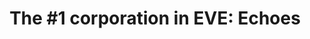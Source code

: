 ---
title: "The #1 corporation in EVE: Echoes"
metaDescription: Join FTL Industries and experience history being made. Mining ops every week, PvP, gatecamps, and access to high-quality systems in nullsec. Join us and you will understand why we have outlasted our competitors and have one of the lowest employee turnover rates in New Eden.
banner: /images/background-banner.jpg
bannerHeight: tall
people:
  - name: The Mandolorian
    quote: This is the Vishny Way.
    portrait: /images/characters/Mando.png
    location: United Kingdom
  - name: Bob30 Petty
    quote: From honour to ashes.
    portrait: /images/characters/Bob.png
    location: Maple syrup and hockey sticks
  - name: BeanMan
    quote: Not enough stabs.
    portrait: /images/characters/Bean.png
    location: 27.9 N 86.9 E
  - name: Idol Wraith
    quote: Every idol, however exalted, turns out, in the long run, to be a Moloch, hungry for human sacrifice.
    portrait: /images/characters/Idol.png
    location: United Kingdom (East Coast)
  - name: ICEPICK
    quote: Where are my PLs?
    portrait: /images/characters/Icepick.png
    location: Oh Canada
  - name: Drea Quiller
    quote: Eat Rocks! Om nom nom nom.
    portrait: /images/characters/Drea.png
    location: Also Canada
    role: Officer
  - name: AcidCrush
    quote: When in doubt, warp out.
    portrait: /images/characters/Acid.png
    location: 中国
    role: Officer
  - name: K1dnyy
    quote: 80m and you can go. You have 60 seconds.
    portrait: /images/characters/k1dnyy.png
    location: Retroperitoneal space
    role: Officer
  - name: Aluhn
    quote: EVE is a garden, dig it!
    portrait: /images/characters/Aluhn.png
    location: Amerika
    role: CEO
  - name: FasterThanLight
    quote: Killing is just a means of communication; come fly with us, that's an invitation!
    portrait: /images/characters/FTL.png
    location: Finland
    role: Chairman
activities:
  - title: Mining
    description: We have a bunch of people who really enjoy mining for some reason. This is why we have mining ops every week!”
    icon: /images/mining.svg
  - title: Industry
    description: Since there is demand for all sorts of ships inside the corporation, we have our refiners and industrialists making everything from rigs to rattlesnakes.
    icon: /images/industry.svg
  - title: Explosions
    description: There is no reason to produce industrial products if there are no buyers. We take pride in increasing the demand for industrial products across the universe.
    icon: /images/explosions.svg
---